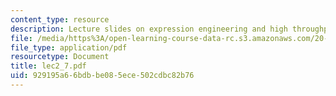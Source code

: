 ```yaml
---
content_type: resource
description: Lecture slides on expression engineering and high throughput technologies.
file: /media/https%3A/open-learning-course-data-rc.s3.amazonaws.com/20-109-laboratory-fundamentals-in-biological-engineering-fall-2007/929195a66bdbbe085ece502cdbc82b76_lec2_7.pdf
file_type: application/pdf
resourcetype: Document
title: lec2_7.pdf
uid: 929195a6-6bdb-be08-5ece-502cdbc82b76
---
```

